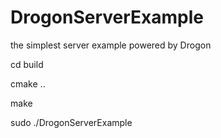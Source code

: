 # DrogonServerExample
the simplest server example powered by Drogon

cd build

cmake ..

make

sudo ./DrogonServerExample
